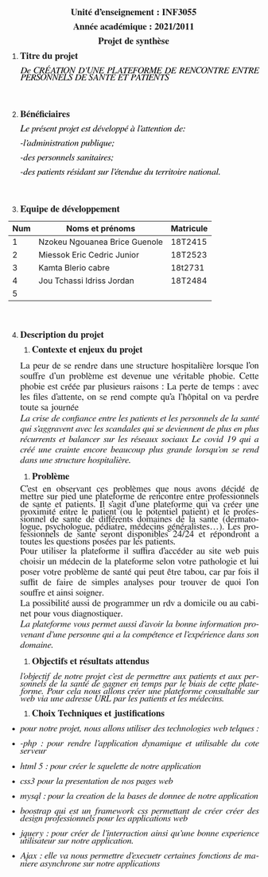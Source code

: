 <body lang="fr-FR" dir="ltr">
<p align="center" style="margin-bottom: 0.28cm; line-height: 108%"><font face="FreeSerif, serif"><font size="4" style="font-size: 14pt"><b>Unité
d’enseignement&nbsp;: INF3055</b></font></font></p>
<p align="center" style="margin-bottom: 0.28cm; line-height: 108%"><font face="FreeSerif, serif"><font size="4" style="font-size: 14pt"><b>Année
académique&nbsp;: 2021/2011</b></font></font></p>
<p align="center" style="margin-bottom: 0.28cm; line-height: 108%"><font face="FreeSerif, serif"><font size="4" style="font-size: 14pt"><b>Projet
de synthèse</b></font></font></p>
<p align="center" style="margin-bottom: 0.28cm; line-height: 108%"> 
</p>
<ol>
	<li/>
<p align="justify" style="margin-bottom: 0.28cm; line-height: 108%">
	<font face="FreeSerif, serif"><font size="4" style="font-size: 14pt"><b>Titre
	du projet</b>&nbsp;</font></font></p>
</ol>
<p align="justify" style="margin-left: 0.64cm; margin-bottom: 0cm; border: none; padding: 0cm; line-height: 100%; page-break-after: avoid">
<span style="display: inline-block; border: none; padding: 0cm"><font face="FreeSerif, serif"><font size="4" style="font-size: 14pt"><font color="#000000"><i><span style="font-weight: normal">De
</span></i><i><span style="font-weight: normal">CRÉATION</span></i><i><span style="font-weight: normal">
D’UNE PLATEFORME </span></i><i><span style="font-weight: normal">DE
RENCONTRE</span></i><i><span style="font-weight: normal"> ENTRE
PERSONNELS DE SANTE ET PATIENTS</span></i></span></font></font></font></p>
<p align="justify" style="margin-left: 0.64cm; margin-bottom: 0.28cm; line-height: 108%">
<br/>
<br/>

</p>
<ol start="2">
	<li/>
<p align="justify" style="margin-bottom: 0.28cm; line-height: 108%">
	<font face="FreeSerif, serif"><font size="4" style="font-size: 14pt"><b>Bénéficiaires
	</b>&nbsp;</font></font></p>
</ol>
<ul>
	<p align="justify" style="margin-bottom: 0.28cm; line-height: 108%"><font color="#000000"><font face="FreeSerif, serif"><font size="4" style="font-size: 14pt"><i>Le
	présent projet est développé à l’attention de:</i></font></font></font></p>
	<p align="justify" style="margin-bottom: 0.28cm; line-height: 108%"><font color="#000000"><font face="FreeSerif, serif"><font size="4" style="font-size: 14pt"><i>-l’administration
	publique;</i></font></font></font></p>
	<p align="justify" style="margin-bottom: 0.28cm; line-height: 108%"><font color="#000000"><font face="FreeSerif, serif"><font size="4" style="font-size: 14pt"><i>-des
	personnels sanitaires;</i></font></font></font></p>
	<p align="justify" style="margin-bottom: 0.28cm; line-height: 108%"><font color="#000000"><font face="FreeSerif, serif"><font size="4" style="font-size: 14pt"><i>-des
	patients résidant sur l’étendue du territoire national.</i></font></font></font></p>
</ul>
<p align="justify" style="margin-left: 0.64cm; margin-bottom: 0.28cm; line-height: 108%">
<br/>
<br/>

</p>
<ol start="3">
	<li/>
<p align="justify" style="margin-bottom: 0.28cm; line-height: 108%">
	<font face="FreeSerif, serif"><font size="4" style="font-size: 14pt"><b>Equipe
	de développement </b></font></font>
	</p>
</ol>


Num | Noms 			et prénoms | Matricule
-- | -- | --
1 |  Nzokeu Ngouanea Brice Guenole | 18T2415  
2 |   Miessok Eric Cedric Junior            | 18T2523
3 | Kamta Blerio cabre  |  18t2731
4 |  Jou Tchassi Idriss Jordan  |  18T2484
5 |   |  


<p align="justify" style="margin-bottom: 0.28cm; line-height: 108%"><br/>
<br/>

</p>
<ol start="4">
	<li/>
<p align="justify" style="margin-bottom: 0.28cm; line-height: 108%">
	<font face="FreeSerif, serif"><font size="4" style="font-size: 14pt"><b>Description
	du projet </b></font></font>
	</p>
	<ol>
		<li/>
<p align="justify" style="margin-bottom: 0.28cm; line-height: 108%">
		<font face="FreeSerif, serif"><font size="4" style="font-size: 14pt"><b>Contexte
		et enjeux du projet</b></font></font></p>
	</ol>
</ol>
<ul>
	<p align="justify" style="margin-top: 0.01cm; margin-bottom: 0cm"><font face="FreeSerif, serif"><font size="4" style="font-size: 14pt">La
	peur de se rendre dans une structure hospitalière lorsque l’on
	souffre d’un problème est devenue une véritable phobie. Cette
	phobie est créée par plusieurs raisons&nbsp;: La perte de temps&nbsp;:
	avec les files d’attente, on se rend compte qu’a l’hôpital on
	va perdre toute sa journée</font></font></p>
	<p align="justify" style="margin-top: 0.01cm; margin-bottom: 0cm"><font face="FreeSerif, serif"><font size="4" style="font-size: 14pt"><i>La
	crise de confiance entre les patients et les personnels de la </i><i>santé</i><i>
	qui s’aggravent avec les scandales qui se deviennent de plus en
	plus récurrents et balancer sur les réseaux sociaux Le covid 19
	qui a créé une crainte encore beaucoup plus grande lorsqu’on se
	rend dans une structure hospitalière. </i></font></font>
	</p>
</ul>
<ol>
	<ol>
		<li/>
<p align="justify" style="margin-bottom: 0.28cm; line-height: 108%">
		<font face="FreeSerif, serif"><font size="4" style="font-size: 14pt"><b>Problème
		</b></font></font>
		</p>
	</ol>
	<p align="justify" style="margin-top: 0.01cm; margin-bottom: 0cm; line-height: 108%">
	<font face="FreeSerif, serif"><font size="4" style="font-size: 14pt">C’est
	en observant ces problèmes que nous avons décidé de mettre sur
	pied une plateforme de rencontre entre professionnels de sante et
	patients. Il s’agit d’une plateforme qui va créer une proximité
	entre le patient (ou le potentiel patient) et le professionnel de
	sante de différents domaines de la sante (dermatologue,
	psychologue, pédiatre, médecins généralistes…). Les
	professionnels de sante seront disponibles 24/24 et répondront a
	toutes les questions posées par les patients.</font></font></p>
	<p align="justify" style="margin-top: 0.01cm; margin-bottom: 0cm"><font face="FreeSerif, serif"><font size="4" style="font-size: 14pt">Pour
	utiliser la plateforme il suffira d’accéder au site web puis
	choisir un médecin de la plateforme selon votre pathologie et lui
	poser votre problème de santé qui peut être tabou, car par fois
	il suffit de faire de simples analyses pour trouver de quoi l’on
	souffre et ainsi soigner.</font></font></p>
	<p align="justify" style="margin-top: 0.01cm; margin-bottom: 0cm"><font face="FreeSerif, serif"><font size="4" style="font-size: 14pt">La
	possibilité aussi de programmer un rdv a domicile ou au cabinet
	pour vous diagnostiquer.</font></font></p>
	<p align="justify" style="margin-top: 0.01cm; margin-bottom: 0cm"><font face="FreeSerif, serif"><font size="4" style="font-size: 14pt"><i>La
	plateforme vous permet aussi d’avoir la bonne information
	provenant d’une personne qui a la compétence et l’expérience
	dans son domaine.  </i></font></font>
	</p>
	<ol>
		<li/>
<p align="justify" style="margin-bottom: 0.28cm; line-height: 108%">
		<font face="FreeSerif, serif"><font size="4" style="font-size: 14pt"><b>Objectifs
		et résultats attendus</b></font></font></p>
	</ol>
</ol>
<ul>
	<p align="justify" style="margin-bottom: 0.28cm; line-height: 108%"><font face="FreeSerif, serif"><font size="4" style="font-size: 14pt"><i>l’objectif
	de notre projet c’est de permettre aux patients et aux personnels
	de la santé de gagner en temps par le biais de cette plateforme.
	Pour cela nous allons créer une plateforme consultable sur web via
	une adresse URL par les patients et les médecins.</i></font></font></p>
	<p align="justify" style="margin-bottom: 0.28cm; line-height: 108%"></p>
</ul>
<ol>
	<ol>
		<li/>
<p align="justify" style="margin-bottom: 0.28cm; line-height: 108%">
		<font face="FreeSerif, serif"><font size="4" style="font-size: 14pt"><b>Choix
		Techniques et justifications</b></font></font></p>
	</ol>
</ol>
<ul>
	<li/>
<p align="justify" style="margin-bottom: 0.28cm; line-height: 108%">
	<font face="FreeSerif, serif"><font size="4" style="font-size: 14pt"><i>pour
	notre projet, nous allons utiliser des technologies web telques&nbsp;:</i></font></font></p>
	<li/>
<p align="justify" style="margin-bottom: 0.28cm; line-height: 108%">
	<font face="FreeSerif, serif"><font size="4" style="font-size: 14pt"><i>-php&nbsp;:
	pour rendre l’application dynamique et utilisable du cote serveur</i></font></font></p>
	<li/>
<p align="justify" style="margin-bottom: 0.28cm; line-height: 108%">
	<font face="FreeSerif, serif"><font size="4" style="font-size: 14pt"><i>html
	5&nbsp;: pour créer le squelette de notre application</i></font></font></p>
	<li/>
<p align="justify" style="margin-bottom: 0.28cm; line-height: 108%">
	<font face="FreeSerif, serif"><font size="4" style="font-size: 14pt"><i>css3
	pour la presentation de nos pages web</i></font></font></p>
	<li/>
<p align="justify" style="margin-bottom: 0.28cm; line-height: 108%">
	<font face="FreeSerif, serif"><font size="4" style="font-size: 14pt"><i>mysql&nbsp;:
	pour la creation de la bases de donnee de notre application</i></font></font></p>
	<li/>
<p align="justify" style="margin-bottom: 0.28cm; line-height: 108%">
	<font face="FreeSerif, serif"><font size="4" style="font-size: 14pt"><i>boostrap
	qui est un framework css permettant de créer créer des design
	professionnels pour les applications web</i></font></font></p>
	<li/>
<p align="justify" style="margin-bottom: 0.28cm; line-height: 108%">
	<font face="FreeSerif, serif"><font size="4" style="font-size: 14pt"><i>jquery&nbsp;:
	pour créer de l’interraction ainsi qu’une bonne experience
	utilisateur sur notre application.</i></font></font></p>
	<li/>
<p align="justify" style="margin-bottom: 0.28cm; line-height: 108%">
	<font face="FreeSerif, serif"><font size="4" style="font-size: 14pt"><i>Ajax&nbsp;:
	elle va nous permettre d’execuetr certaines fonctions de maniere
	asynchrone sur notre applications</i></font></font></p>
</ul>
<p align="justify" style="margin-left: 1.4cm; margin-bottom: 0.28cm; line-height: 108%">
<br/>
<br/>

</p>
<p align="justify" style="margin-bottom: 0.28cm; line-height: 108%"><br/>
<br/>

</p>
<p align="justify" style="text-indent: 0.64cm; margin-bottom: 0.28cm; line-height: 108%">
 
</p>
</body>
</html>
